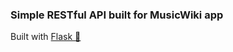 ### Simple RESTful API built for MusicWiki app

Built with [Flask 💙](https://github.com/pallets/flask "Flask repo")
